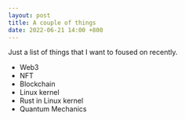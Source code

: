```yaml
---
layout: post
title: A couple of things
date: 2022-06-21 14:00 +800
---
```

Just a list of things that I want to foused on recently.
- Web3
- NFT
- Blockchain
- Linux kernel 
- Rust in Linux kernel
- Quantum Mechanics  

